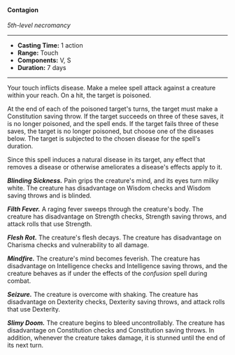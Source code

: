 #### Contagion
*5th-level necromancy*
___
- **Casting Time:** 1 action
- **Range:** Touch
- **Components:** V, S
- **Duration:** 7 days
---
Your touch inflicts disease. Make a melee spell attack against a creature within your reach. On a hit, the target is poisoned.

At the end of each of the poisoned target's turns, the target must make a Constitution saving throw. If the target succeeds on three of these saves, it is no longer poisoned, and the spell ends. If the target fails three of these saves, the target is no longer poisoned, but choose one of the diseases below. The target is subjected to the chosen disease for the spell's duration.

Since this spell induces a natural disease in its target, any effect that removes a disease or otherwise ameliorates a disease's effects apply to it.

***Blinding Sickness.*** Pain grips the creature's mind, and its eyes turn milky white. The creature has disadvantage on Wisdom checks and Wisdom saving throws and is blinded.

***Filth Fever.*** A raging fever sweeps through the creature's body. The creature has disadvantage on Strength checks, Strength saving throws, and attack rolls that use Strength.

***Flesh Rot.*** The creature's flesh decays. The creature has disadvantage on Charisma checks and vulnerability to all damage.

***Mindfire.*** The creature's mind becomes feverish. The creature has disadvantage on Intelligence checks and Intelligence saving throws, and the creature behaves as if under the effects of the *confusion* spell during combat.

***Seizure.*** The creature is overcome with shaking. The creature has disadvantage on Dexterity checks, Dexterity saving throws, and attack rolls that use Dexterity.

***Slimy Doom.*** The creature begins to bleed uncontrollably. The creature has disadvantage on Constitution checks and Constitution saving throws. In addition, whenever the creature takes damage, it is stunned until the end of its next turn.



